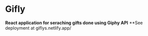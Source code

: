 # Gifly

**React application for seraching gifts done using Giphy API**
**See deployment at giflys.netlify.app/
